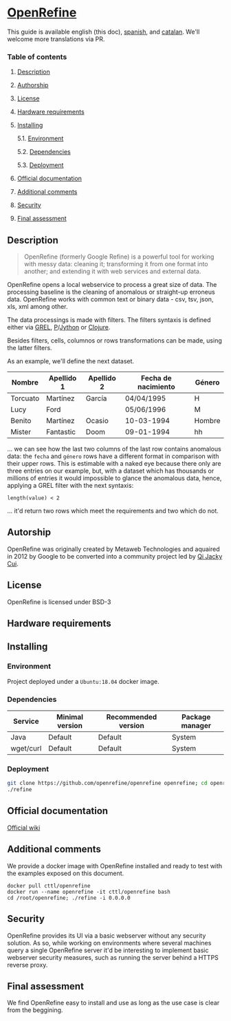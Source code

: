 # [OpenRefine](https://openrefine.org) 

This guide is available english (this doc), [spanish](README.md), and [catalan](README_cat.md). We'll welcome more translations via PR.

### Table of contents
1. [ Description ](#desc)
2. [ Authorship ](#authorship)
3. [ License ](#license)
4. [ Hardware requirements ](#reqs)
5. [ Installing ](#install)

	5.1. [ Environment ](#env) 
	
	5.2. [ Dependencies ](#deps)
	
	5.3. [ Deployment ](#deploy)


	
6. [ Official documentation ](#docs)
7. [ Additional comments ](#comms)
8. [ Security ](#sec)
9. [ Final assessment ](#val)

<a name="desc"></a>
## Description

> OpenRefine (formerly Google Refine) is a powerful tool for working with messy data: cleaning it; transforming it from one format into another; and extending it with web services and external data.
 
OpenRefine opens a local webservice to process a great size of data. The processing
baseline is the cleaning of anomalous or straight-up erroneus data. OpenRefine 
works with common text or binary data - csv, tsv, json, xls, xml among other.

The data processings is made with filters. The filters syntaxis is defined either via [GREL](https://github.com/OpenRefine/OpenRefine/wiki/General-Refine-Expression-Language), [P](https://python.org)/[Jython](https://jython.org) or [Clojure](https://clojure.org).

Besides filters, cells, columnos or rows transformations can be made, using the latter filters.

As an example, we'll define the next dataset.


|Nombre|Apellido 1|Apellido 2| Fecha de nacimiento| Género|
|------|----------|----------|-----|-------|
|Torcuato|Martínez|García|04/04/1995|H|
|Lucy|Ford| |05/06/1996|M|
|Benito|Martínez|Ocasio|10-03-1994|Hombre|
|Mister|Fantastic|Doom|09-01-1994|hh

... we can see how the last two columns of the last row contains anomalous data: the `fecha` and `género`
rows have a different format in comparison with their upper rows. This is
estimable with a naked eye because there only are three entries on our example, but, 
with a dataset which has thousands or millions of entries it would impossible to glance the
anomalous data, hence, applying a GREL filter with the next syntaxis:

```grel
length(value) < 2 
```
... it'd return two rows which meet the requirements and two which do not.



<a name="authorship"></a>
## Autorship
OpenRefine was originally created by Metaweb Technologies and aquaired in 
2012 by Google to be converted into a community project led by [Qi Jacky Cui](https://github.com/jackyq2015). 
<a name="license"></a>
## License

OpenRefine is licensed under BSD-3

<a name="reqs"></a>
## Hardware requirements
<a name="install"></a>
## Installing
<a name="env"></a>
### Environment
Project deployed under a `Ubuntu:18.04` docker image.
<a name="deps"></a>
### Dependencies

|Service|Minimal version|Recommended version|Package manager|
|--------|--------------|-------------------|------------------|
|Java|Default|Default|System|
|wget/curl|Default|Default|System|
<a name="deploy"></a>
### Deployment

```bash
git clone https://github.com/openrefine/openrefine openrefine; cd openrefine
./refine
``` 
<a name="docs"></a>
## Official documentation

[Official wiki](https://github.com/openrefine/openrefine/wiki)

<a name="comms"></a>
## Additional comments
We provide a docker image with OpenRefine installed and ready to test with the 
examples exposed on this document.

```
docker pull cttl/openrefine
docker run --name openrefine -it cttl/openrefine bash
cd /root/openrefine; ./refine -i 0.0.0.0
```
<a name="sec"></a>
## Security
OpenRefine provides its UI via a basic webserver without any security solution.
As so, while working on environments where several machines query a single OpenRefine
server it'd be interesting to implement basic webserver security measures, such as
running the server behind a HTTPS reverse proxy.

    
<a name="val"></a>
## Final assessment

We find OpenRefine easy to install and use as long as the use case is clear from the beggining.
